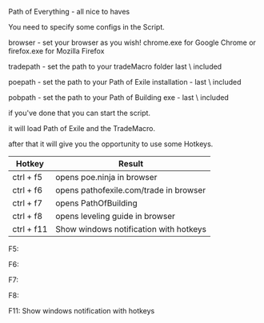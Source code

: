 Path of Everything - all nice to haves

You need to specify some configs in the Script.

browser - set your browser as you wish! chrome.exe for Google Chrome or firefox.exe for Mozilla Firefox

tradepath - set the path to your tradeMacro folder last \ included

poepath - set the path to your Path of Exile installation - last \ included

pobpath - set the path to your Path of Building exe - last \ included

if you've done that you can start the script.

it will load Path of Exile and the TradeMacro.

after that it will give you the opportunity to use some Hotkeys.

| Hotkey   | Result   |
| -------- | -------- |
| ctrl + f5    | opens poe.ninja in browser   |
| ctrl + f6    | opens pathofexile.com/trade in browser  |
| ctrl + f7    | opens PathOfBuilding  |
| ctrl + f8    | opens leveling guide in browser  |
| ctrl + f11   | Show windows notification with hotkeys |

F5: 

F6: 

F7: 

F8: 

F11: Show windows notification with hotkeys
